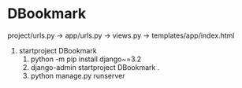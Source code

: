 # DBookmark
project/urls.py -> app/urls.py -> views.py -> templates/app/index.html
1. startproject DBookmark
   1. python -m pip install django~=3.2
   2. django-admin startproject DBookmark .
   3. python manage.py runserver
   
